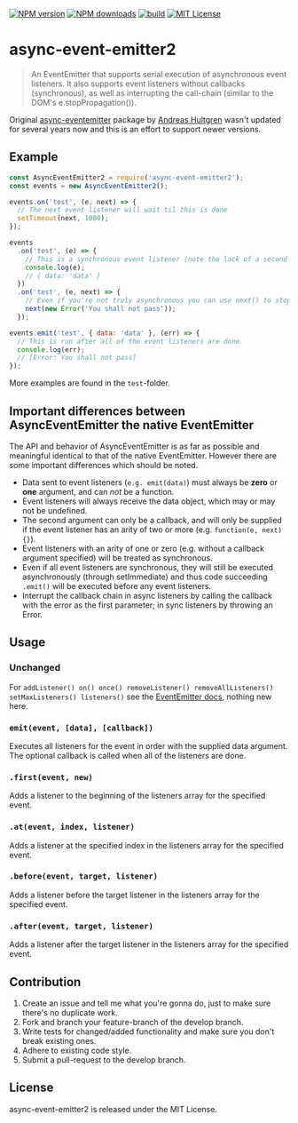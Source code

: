[![NPM version][npm-version-image]][npm-url] [![NPM downloads][npm-downloads-image]][npm-url] [![build][build-image]][build-url] [![MIT License][license-image]][license-url] 

# async-event-emitter2
> An EventEmitter that supports serial execution of asynchronous event listeners. It also supports event listeners without callbacks (synchronous), as well as interrupting the call-chain (similar to the DOM's e.stopPropagation()).

Original [async-eventemitter][async-eventemitter-url] package by [Andreas Hultgren][ahultgren-url] wasn't updated for several years now and this is an effort to support newer versions.

## Example
```js
const AsyncEventEmitter2 = require('async-event-emitter2');
const events = new AsyncEventEmitter2();

events.on('test', (e, next) => {
  // The next event listener will wait til this is done
  setTimeout(next, 1000);
});

events
  .on('test', (e) => {
    // This is a synchronous event listener (note the lack of a second callback argument)
    console.log(e);
    // { data: 'data' }
  })
  .on('test', (e, next) => {
    // Even if you're not truly asynchronous you can use next() to stop propagation
    next(new Error('You shall not pass'));
  });

events.emit('test', { data: 'data' }, (err) => {
  // This is run after all of the event listeners are done
  console.log(err);
  // [Error: You shall not pass]
});
```
More examples are found in the `test`-folder.

## Important differences between AsyncEventEmitter the native EventEmitter
The API and behavior of AsyncEventEmitter is as far as possible and meaningful identical to that of the native EventEmitter. However there are some important differences which should be noted.

* Data sent to event listeners (`e.g. emit(data)`) must always be **zero** or **one** argument, and can *not* be a function.
* Event listeners will always receive the data object, which may or may not be undefined.
* The second argument can only be a callback, and will only be supplied if the event listener has an arity of two or more (e.g. `function(e, next){}`).
* Event listeners with an arity of one or zero (e.g. without a callback argument specified) will be treated as synchronous.
* Even if all event listeners are synchronous, they will still be executed asynchronously (through setImmediate) and thus code succeeding `.emit()` will be executed before any event listeners.
* Interrupt the callback chain in async listeners by calling the callback with the error as the first parameter; in sync listeners by throwing an Error.

## Usage
### Unchanged
For `addListener() on() once() removeListener() removeAllListeners() setMaxListeners() listeners()` see the [EventEmitter docs][eventemitter-url], nothing new here.

### `emit(event, [data], [callback])`
Executes all listeners for the event in order with the supplied data argument. The optional callback is called when all of the listeners are done.

### `.first(event, new)`
Adds a listener to the beginning of the listeners array for the specified event.

### `.at(event, index, listener)`
Adds a listener at the specified index in the listeners array for the specified event.

### `.before(event, target, listener)`
Adds a listener before the target listener in the listeners array for the specified event.

### `.after(event, target, listener)`
Adds a listener after the target listener in the listeners array for the specified event.

## Contribution
1. Create an issue and tell me what you're gonna do, just to make sure there's no duplicate work.
2. Fork and branch your feature-branch of the develop branch.
3. Write tests for changed/added functionality and make sure you don't break existing ones.
4. Adhere to existing code style.
5. Submit a pull-request to the develop branch.

## License
async-event-emitter2 is released under the MIT License.

[npm-url]: https://npmjs.org/package/async-event-emitter2
[npm-version-image]: https://img.shields.io/npm/v/async-event-emitter2.svg?style=flat
[npm-downloads-image]: http://img.shields.io/npm/dm/async-event-emitter2.svg?style=flat

[build-url]: https://github.com/PantelisGeorgiadis/async-event-emitter2/actions/workflows/build.yml
[build-image]: https://github.com/PantelisGeorgiadis/async-event-emitter2/actions/workflows/build.yml/badge.svg?branch=master

[license-image]: https://img.shields.io/badge/license-MIT-blue.svg?style=flat
[license-url]: LICENSE.txt

[async-eventemitter-url]: https://github.com/ahultgren/async-eventemitter
[ahultgren-url]: https://github.com/ahultgren
[eventemitter-url]: http://nodejs.org/api/events.html
